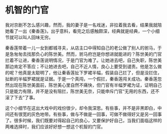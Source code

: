 # 机智的门官

我对京剧不怎么感兴趣，然而，我的妻子是一名戏迷，非拉着我去看，结果我就陪她看了一出《秦香莲》。出乎意料，看完之后感触颇深，经典就是经典，一个小细节就可以叫人回味无穷。 

秦香莲带着一儿一女到都城寻夫，从店主口中得知自己的老公做了别人的驸马，于是急匆匆去找那负心的陈世美。然而，驸马府岂是你想进就能进的？陈世美的门官拦着不让进，秦香莲说明情况，于是门官为难了。让她进去吧，自己失职，陈世美那边肯定不答应；不让她进去吧，自己不近人情，良心上要受到谴责。他是怎么做的呢？他真是太聪明了，他让秦香莲扯下罗裙半幅，假装自己拦了，但是没拦住，扯断的半幅罗裙就是证据。于是一个真闯，一个假拦，秦香莲闯关成功。秦香莲忽然出现在陈世美面前，陈世美心里自然不痛快，但门官有半幅罗裙为证，证明自己只是能力有限，并不是没有阻拦，陈世美无奈，只能申斥门官“无用的东西，还不滚了下去”了事。 

这个小细节在这出大戏中的戏份很少，却令我深思。有些事，并不是非黑即白，中间还有很宽的灰色地带。有些事，做与不做是一回事，可做不做得好又是另一回事了。很多时候，我们既要对得起自己的良心，又要保护好自己，当我们面临这样的两难选择时，我们应该好好想一想这个机智的门官。